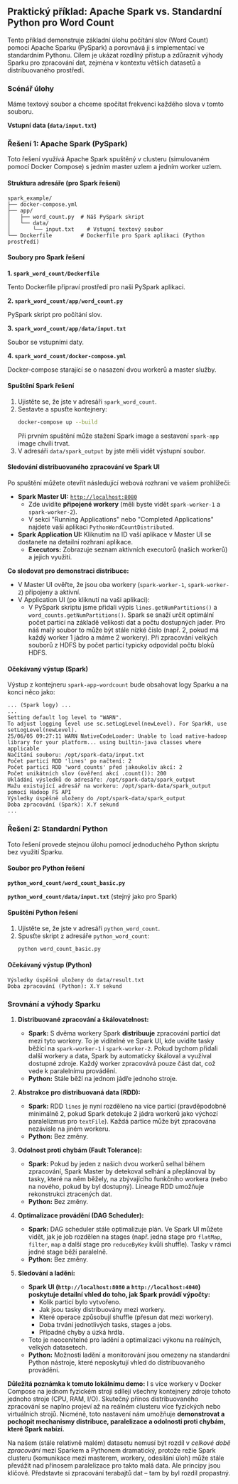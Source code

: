 ## Praktický příklad: Apache Spark vs. Standardní Python pro Word Count

Tento příklad demonstruje základní úlohu počítání slov (Word Count) pomocí Apache Sparku (PySpark) a porovnává ji s implementací ve standardním Pythonu. Cílem je ukázat rozdílný přístup a zdůraznit výhody Sparku pro zpracování dat, zejména v kontextu větších datasetů a distribuovaného prostředí.

### Scénář úlohy

Máme textový soubor a chceme spočítat frekvenci každého slova v tomto souboru.

**Vstupní data (`data/input.txt`)**


### Řešení 1: Apache Spark (PySpark)

Toto řešení využívá Apache Spark spuštěný v clusteru (simulovaném pomocí Docker Compose) s jedním master uzlem a jedním worker uzlem.

#### Struktura adresáře (pro Spark řešení)

```
spark_example/
├── docker-compose.yml
├── app/
│   ├── word_count.py  # Náš PySpark skript
│   └── data/
│       └── input.txt    # Vstupní textový soubor
└── Dockerfile         # Dockerfile pro Spark aplikaci (Python prostředí)
```

#### Soubory pro Spark řešení

**1. `spark_word_count/Dockerfile`**

Tento Dockerfile připraví prostředí pro naši PySpark aplikaci.

**2. `spark_word_count/app/word_count.py`**

PySpark skript pro počítání slov.

**3. `spark_word_count/app/data/input.txt`**

Soubor se vstupními daty.


**4. `spark_word_count/docker-compose.yml`**

Docker-compose starající se o nasazení dvou workerů a master služby.

#### Spuštění Spark řešení

1.  Ujistěte se, že jste v adresáři `spark_word_count`.
2.  Sestavte a spusťte kontejnery:
    ```bash
    docker-compose up --build
    ```
    Při prvním spuštění může stažení Spark image a sestavení `spark-app` image chvíli trvat.
3.  V adresáři `data/spark_output` by jste měli vidět výstupní soubor.

#### Sledování distribuovaného zpracování ve Spark UI

Po spuštění můžete otevřít následující webová rozhraní ve vašem prohlížeči:

* **Spark Master UI:** [`http://localhost:8080`](http://localhost:8080)
    * Zde uvidíte **připojené workery** (měli byste vidět `spark-worker-1` a `spark-worker-2`).
    * V sekci "Running Applications" nebo "Completed Applications" najdete vaši aplikaci `PythonWordCountDistributed`.
* **Spark Application UI:** Kliknutím na ID vaší aplikace v Master UI se dostanete na detailní rozhraní aplikace.
    <!-- * **Jobs:** Úloha Word Count bude pravděpodobně reprezentována jedním nebo více "joby".
    * **Stages:** Každý job je rozdělen na "stages" (fáze). Stage představuje sadu úloh (tasks), které mohou být provedeny paralelně bez nutnosti přesunu dat (shuffle). Operace jako `reduceByKey` typicky způsobí vznik nové stage kvůli potřebě shufflování dat.
    * **Tasks:** Každá stage je dále rozdělena na "tasks". Každá task zpracovává jednu partici dat. **Zde uvidíte, jak jsou jednotlivé tasky distribuovány mezi dostupné workery (`spark-worker-1` a `spark-worker-2`).** Můžete sledovat, které tasky běžely na kterém workeru a jak dlouho trvaly.
    * **Storage:** Můžete vidět, které RDD jsou cachované a jak jsou jejich partice distribuovány. -->
    * **Executors:** Zobrazuje seznam aktivních executorů (našich workerů) a jejich využití.

**Co sledovat pro demonstraci distribuce:**

* V Master UI ověřte, že jsou oba workery (`spark-worker-1`, `spark-worker-2`) připojeny a aktivní.
* V Application UI (po kliknutí na vaši aplikaci):
    <!-- * Podívejte se na záložku "Stages". Uvidíte, kolik stages vaše aplikace má.
    * Pro každou stage klikněte na její popis. Zobrazí se DAG (Directed Acyclic Graph) této stage a seznam tasks.
    * V seznamu tasks pro danou stage sledujte sloupec "Executor ID" nebo "Host". Měli byste vidět, že tasky jsou přiřazovány různým workerům. Pokud je dat málo nebo je počet particí nízký, může se stát, že všechny tasky skončí na jednom workeru, ale Spark má mechanismus, jak je distribuovat. -->
    * V PySpark skriptu jsme přidali výpis `lines.getNumPartitions()` a `word_counts.getNumPartitions()`. Spark se snaží určit optimální počet particí na základě velikosti dat a počtu dostupných jader. Pro náš malý soubor to může být stále nízké číslo (např. 2, pokud má každý worker 1 jádro a máme 2 workery). Při zpracování velkých souborů z HDFS by počet particí typicky odpovídal počtu bloků HDFS.


#### Očekávaný výstup (Spark)

Výstup z kontejneru `spark-app-wordcount` bude obsahovat logy Sparku a na konci něco jako:
```
... (Spark logy) ...
...
Setting default log level to "WARN".
To adjust logging level use sc.setLogLevel(newLevel). For SparkR, use setLogLevel(newLevel).
25/06/05 09:27:11 WARN NativeCodeLoader: Unable to load native-hadoop library for your platform... using builtin-java classes where applicable
Načítání souboru: /opt/spark-data/input.txt
Počet particí RDD 'lines' po načtení: 2
Počet particí RDD 'word_counts' před jakoukoliv akcí: 2
Počet unikátních slov (ověření akcí .count()): 200                              
Ukládání výsledků do adresáře: /opt/spark-data/spark_output
Mažu existující adresář na workeru: /opt/spark-data/spark_output pomocí Hadoop FS API
Výsledky úspěšně uloženy do /opt/spark-data/spark_output
Doba zpracování (Spark): X.Y sekund
...
```

### Řešení 2: Standardní Python

Toto řešení provede stejnou úlohu pomocí jednoduchého Python skriptu bez využití Sparku.

#### Soubor pro Python řešení

**`python_word_count/word_count_basic.py`**

**`python_word_count/data/input.txt`** (stejný jako pro Spark)


#### Spuštění Python řešení

1.  Ujistěte se, že jste v adresáři `python_word_count`.
2.  Spusťte skript z adresáře `python_word_count`:
    ```bash
    python word_count_basic.py
    ```

#### Očekávaný výstup (Python)

```
Výsledky úspěšně uloženy do data/result.txt
Doba zpracování (Python): X.Y sekund
```

### Srovnání a výhody Sparku

1.  **Distribuované zpracování a škálovatelnost:**
    * **Spark:** S dvěma workery Spark **distribuuje** zpracování particí dat mezi tyto workery. To je viditelné ve Spark UI, kde uvidíte tasky běžící na `spark-worker-1` i `spark-worker-2`. Pokud bychom přidali další workery a data, Spark by automaticky škáloval a využíval dostupné zdroje. Každý worker zpracovává pouze část dat, což vede k paralelnímu provádění.
    * **Python:** Stále běží na jednom jádře jednoho stroje.

2.  **Abstrakce pro distribuovaná data (RDD):**
    * **Spark:** RDD `lines` je nyní rozděleno na více particí (pravděpodobně minimálně 2, pokud Spark detekuje 2 jádra workerů jako výchozí paralelizmus pro `textFile`). Každá partice může být zpracována nezávisle na jiném workeru.
    * **Python:** Bez změny.

3.  **Odolnost proti chybám (Fault Tolerance):**
    * **Spark:** Pokud by jeden z našich dvou workerů selhal během zpracování, Spark Master by detekoval selhání a přeplánoval by tasky, které na něm běžely, na zbývajícího funkčního workera (nebo na nového, pokud by byl dostupný). Lineage RDD umožňuje rekonstrukci ztracených dat.
    * **Python:** Bez změny.

4.  **Optimalizace provádění (DAG Scheduler):**
    * **Spark:** DAG scheduler stále optimalizuje plán. Ve Spark UI můžete vidět, jak je job rozdělen na stages (např. jedna stage pro `flatMap`, `filter`, `map` a další stage pro `reduceByKey` kvůli shuffle). Tasky v rámci jedné stage běží paralelně.
    * **Python:** Bez změny.

5.  **Sledování a ladění:**
    * **Spark UI (`http://localhost:8080` a `http://localhost:4040`) poskytuje detailní vhled do toho, jak Spark provádí výpočty:**
        * Kolik particí bylo vytvořeno.
        * Jak jsou tasky distribuovány mezi workery.
        * Které operace způsobují shuffle (přesun dat mezi workery).
        * Doba trvání jednotlivých tasks, stages a jobs.
        * Případné chyby a úzká hrdla.
    * Toto je neocenitelné pro ladění a optimalizaci výkonu na reálných, velkých datasetech.
    * **Python:** Možnosti ladění a monitorování jsou omezeny na standardní Python nástroje, které neposkytují vhled do distribuovaného provádění.

**Důležitá poznámka k tomuto lokálnímu demo:**
I s více workery v Docker Compose na jednom fyzickém stroji sdílejí všechny kontejnery zdroje tohoto jednoho stroje (CPU, RAM, I/O). Skutečný přínos distribuovaného zpracování se naplno projeví až na reálném clusteru více fyzických nebo virtuálních strojů. Nicméně, toto nastavení nám umožňuje **demonstrovat a pochopit mechanismy distribuce, paralelizace a odolnosti proti chybám, které Spark nabízí.**

Na našem (stále relativně malém) datasetu nemusí být rozdíl v *celkové době zpracování* mezi Sparkem a Pythonem dramatický, protože režie Spark clusteru (komunikace mezi masterem, workery, odesílání úloh) může stále převážit nad přínosem paralelizace pro takto malá data. Ale principy jsou klíčové. Představte si zpracování terabajtů dat – tam by byl rozdíl propastný.

